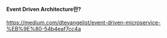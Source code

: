 #### Event Driven Architecture란?
https://medium.com/dtevangelist/event-driven-microservice-%EB%9E%80-54b4eaf7cc4a
